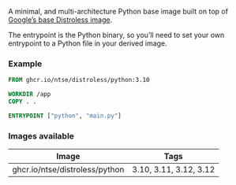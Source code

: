 A minimal, and multi-architecture Python base image built on top of [Google’s base Distroless image](https://github.com/GoogleContainerTools/distroless).

The entrypoint is the Python binary, so you’ll need to set your own entrypoint to a Python file in your derived image.

### Example

```dockerfile
FROM ghcr.io/ntse/distroless/python:3.10

WORKDIR /app
COPY . .

ENTRYPOINT ["python", "main.py"]
```

### Images available

| Image | Tags |
|-------|------|
| ghcr.io/ntse/distroless/python | 3.10, 3.11, 3.12, 3.12 |
